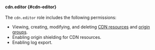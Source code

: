 #### cdn.editor {#cdn-editor}

The `cdn.editor` role includes the following permissions:

* Viewing, creating, modifying, and deleting [CDN resources](../cdn/concepts/resource.md) and [origin groups](../cdn/concepts/origins.md).
* Enabling origin shielding for CDN resources.
* Enabling log export.
